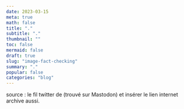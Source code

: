 ```yaml
---
date: 2023-03-15 
meta: true
math: false
title: "."
subtitle: "."
thumbnail: ""
toc: false
mermaid: false
draft: true
slug: "image-fact-checking"
summary: "." 
popular: false
categories: "blog"
--- 
```

source : le fil twitter de (trouvé sur Mastodon) et insérer le lien internet archive aussi.


